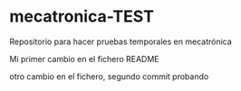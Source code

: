 # mecatronica-TEST
Repositorio para hacer pruebas temporales en mecatrónica

Mi primer cambio en el fichero README 

otro cambio en el fichero, segundo commit probando 
